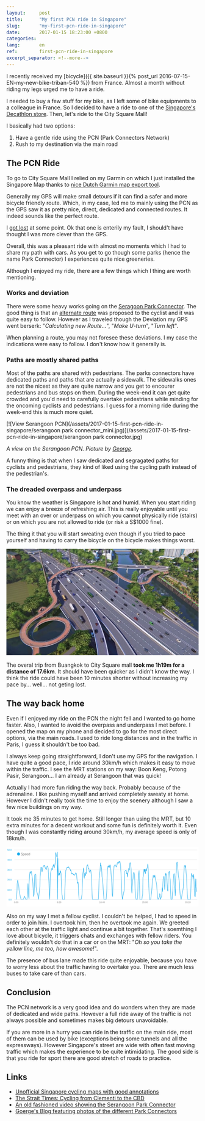 ```yaml
---
layout:     post
title:      "My first PCN ride in Singapore"
slug:       "my-first-pcn-ride-in-singapore"
date:       2017-01-15 18:23:00 +0800
categories:
lang:       en
ref:        first-pcn-ride-in-singapore
excerpt_separator: <!--more-->
---
```


I recently received my 
 [bicycle]({{ site.baseurl }}{% post_url 2016-07-15-EN-my-new-bike-triban-540 %})
 from France. Almost a month without riding my legs urged me to have a ride. 
 
I needed to buy a few stuff for my bike, as I left some of bike equipments to a colleague in France.  So I decided to have a ride to one of the [Singapore's Decathlon store](https://www.decathlon.sg/content/465_store-locations). Then, let's ride to the City Square Mall!

<!--more-->
 
I basically had two options: 

1. Have a gentle ride using the PCN (Park Connectors Network)
2. Rush to my destination via the main road
 
## The PCN Ride

To go to City Square Mall I relied on my Garmin on which I just installed the Singapore Map thanks to [nice Dutch Garmin map export tool](http://garmin.openstreetmap.nl). 

Generally my GPS will make small detours if it can find a safer and more bicycle friendly route. Which, in my case, led me to mainly using the PCN as the GPS saw it as pretty nice, direct, dedicated and connected routes. It indeed sounds like the perfect route.

I [got lost](/assets/2017-01-15-first-pcn-ride-in-singapore/deviation-got-lost-serangoon-pcn.png) at some point. Ok that one is enterily my fault, I should't have thought I was more clever than the GPS.

Overall, this was a pleasant ride with almost no moments which I had to share my path with cars. As you get to go though some parks (hence the name Park Connector) I experiences quite nice greeneries.

Although I enjoyed my ride, there are a few things which I thing are worth mentioning. 

### Works and deviation

There were some heavy works going on the [Seragoon Park Connector](https://www.nparks.gov.sg/gardens-parks-and-nature/park-connector-network/sungei-serangoon-pc). 
The good thing is that an [alternate route](/assets/2017-01-15-first-pcn-ride-in-singapore/deviation-got-lost-serangoon-pcn.png) was proposed to the cyclist and it was quite easy to follow. 
However as I traveled though the Deviation my GPS went berserk: "*Calculating new Route...*", "*Make U-turn*", "*Turn left*". 

When planning a route, you may not foresee these deviations. 
I my case the indications were easy to follow. 
I don't know how it generally is.

### Paths are mostly shared paths

Most of the paths are shared with pedestrians. 
The parks connectors have dedicated paths and paths that are actually a sidewalk. The sidewalks ones are not the nicest as they are quite narrow and you get to encourer pedestrians and bus stops on them. 
During the week-end it can get quite crowded and you'd need to carefully overtake pedestrians while minding for the oncoming cyclists and pedestrians. 
I guess for a morning ride during the week-end this is much more quiet.

[![View Serangoon PCN](/assets/2017-01-15-first-pcn-ride-in-singapore/serangoon park connector_mini.jpg)](/assets/2017-01-15-first-pcn-ride-in-singapore/serangoon park connector.jpg)

*A view on the Serangoon PCN. Picture by [George](http://j0035001-2.blogspot.sg/2013/06/singapore-punggol-park-march-2013.html).*


A funny thing is that when I saw dedicated and segragated paths for cyclists and pedestrians, they kind of liked using the cycling path instead of the pedestrian's.

### The dreaded overpass and underpass

You know the weather is Singapore is hot and humid. When you start riding we can enjoy a breeze of refreshing air. 
This is really enjoyable until you meet with an over or underpass on which you cannot physically ride (stairs) or on which you are not allowed to ride (or risk a S$1000 fine).

The thing it that you will start sweating even though if you tried to pace yourself and having to carry the bicycle on the bicycle makes things worst. 

[![A spirale bridge to be build](/assets/2017-01-15-first-pcn-ride-in-singapore/spiral-bridge-pie.jpg)](/assets/2017-01-15-first-pcn-ride-in-singapore/spiral-bridge-pie.jpg)


The overal trip from Buangkok to City Square mall **took me 1h19m for a distance of 17.6km**. 
It should have been quicker as I didn't know the way. 
I think the ride could have been 10 minutes shorter without increasing my pace by... well... not geting lost.

## The way back home

Even if I enjoyed my ride on the PCN the night fell and I wanted to go home faster. 
Also, I wanted to avoid the overpass and underpass I met before. 
I opened the map on my phone and decided to go for the most direct options, via the main roads. 
I used to ride long distances and in the traffic in Paris, I guess it shouldn't be too bad. 

I always keep going straightforward, I don't use my GPS for the navigation. 
I have quite a good pace, I ride around 30km/h which makes it easy to move within the traffic.
I see the MRT stations on my way: Boon Keng, Potong Pasir, Serangoon... I am already at Serangoon that was quick!

Actually I had more fun riding the way back. Probably because of the adrenaline. 
I like pushing myself and arrived completely sweaty at home.
However I didn't really took the time to enjoy the scenery although I saw a few nice buildings on my way.

It took me 35 minutes to get home. Still longer than using the MRT, but 10 extra minutes for a decent workout and some fun is definitely worth it.
Even though I was constantly riding around 30km/h, my average speed is only of 18km/h. 

[![Speed graph between](/assets/2017-01-15-first-pcn-ride-in-singapore/city_square_to_buangkok_speed_graph.png)](/assets/2017-01-15-first-pcn-ride-in-singapore/city_square_to_buangkok_speed_graph.png)

Also on my way I met a fellow cyclist. I couldn't be helped, I had to speed in order to join him. 
I overtook him, then he overtook me again. We greeted each other at the traffic light and continue a bit together. 
That's soemthing I love about bicycle, it triggers chats and exchanges with fellow riders. 
You definitely wouldn't do that in a car or on the MRT: "*Oh so you take the yellow line, me too, how awesome!*". 

The presence of bus lane made this ride quite enjoyable, because you have to worry less about the traffic having to overtake you. 
There are much less buses to take care of than cars.

## Conclusion

The PCN network is a very good idea and do wonders when they are made of dedicated and wide paths. However a full ride away of the traffic is not always possible and sometimes makes big detours unavoidable. 

If you are more in a hurry you can ride in the traffic on the main ride, most of them can be used by bike (exceptions being some tunnels and all the expressways). However Singapore's street are wide with often fast moving traffic which makes the experience to be quite intimidating. The good side is that you ride for sport there are good stretch of roads to practice. 

## Links

* [Unofficial Singapore cycling maps with good annotations](http://jnhiew.blogspot.sg/2014/12/cycling-map-in-singapore.html)
* [The Strait Times: Cycling from Clementi to the CBD](https://www.youtube.com/watch?v=0fr8qgqPkjQ)
* [An old fashioned video showing the Serangoon Park Connector](https://www.youtube.com/watch?v=9ZjpR3tuRYA)
* [Goerge's Blog featuring photos of the different Park Connectors](http://j0035001-2.blogspot.sg)